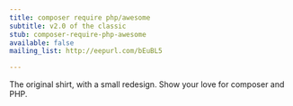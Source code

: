 ```yaml
---
title: composer require php/awesome
subtitle: v2.0 of the classic
stub: composer-require-php-awesome
available: false
mailing_list: http://eepurl.com/bEuBL5

---
```

The original shirt, with a small redesign. Show your love for composer and PHP.
